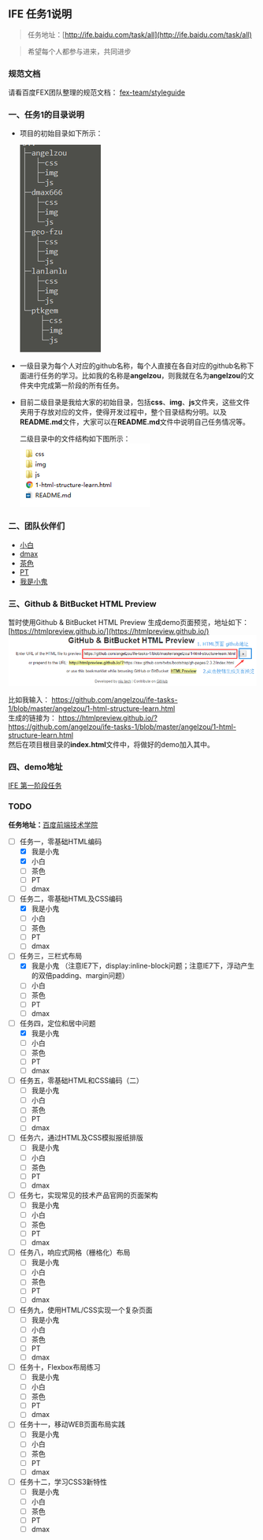 ## IFE 任务1说明


> 任务地址：[http://ife.baidu.com/task/all](http://ife.baidu.com/task/all)

> 希望每个人都参与进来，共同进步

### 规范文档
请看百度FEX团队整理的规范文档：
[fex-team/styleguide](https://github.com/fex-team/styleguide/blob/master/project.md)

### 一、任务1的目录说明
* 项目的初始目录如下所示：

	![directory structure](img/directory-structure.png)

* 一级目录为每个人对应的github名称，每个人直接在各自对应的github名称下面进行任务的学习。比如我的名称是**angelzou**，则我就在名为**angelzou**的文件夹中完成第一阶段的所有任务。


* 目前二级目录是我给大家的初始目录，包括**css**、**img**、**js**文件夹，这些文件夹用于存放对应的文件，使得开发过程中，整个目录结构分明。以及**README.md**文件，大家可以在**README.md**文件中说明自己任务情况等。       

	二级目录中的文件结构如下图所示：   
	![two-level-directory](img/two-level-directory.png)
	
### 二、团队伙伴们

* [小白](https://github.com/Geo-Fzu)
* [dmax](https://github.com/dmax666)
* [茶色](https://github.com/lanlanlu)
* [PT](https://github.com/PTKGEM)
* [我是小鬼](https://github.com/angelzou)

### 三、Github & BitBucket HTML Preview
暂时使用Github & BitBucket HTML Preview 生成demo页面预览，地址如下：   
[https://htmlpreview.github.io/](https://htmlpreview.github.io/)     
![html preview](img/html-preview.png)    

比如我输入： https://github.com/angelzou/ife-tasks-1/blob/master/angelzou/1-html-structure-learn.html  
生成的链接为： https://htmlpreview.github.io/?https://github.com/angelzou/ife-tasks-1/blob/master/angelzou/1-html-structure-learn.html    
然后在项目根目录的**index.html**文件中，将做好的demo加入其中。

### 四、demo地址
[IFE 第一阶段任务](https://htmlpreview.github.io/?https://github.com/angelzou/ife-tasks-1/blob/master/index.html)


### TODO
**任务地址：**[百度前端技术学院](http://ife.baidu.com/task/all)   

- [ ] 任务一，零基础HTML编码 
	- [x] 我是小鬼
	- [x] 小白
	- [ ] 茶色
	- [ ] PT
	- [ ] dmax

- [ ] 任务二，零基础HTML及CSS编码 
	- [x] 我是小鬼
	- [ ] 小白
	- [ ] 茶色
	- [ ] PT
	- [ ] dmax

- [ ] 任务三，三栏式布局
	- [x] 我是小鬼 （注意IE7下，display:inline-block问题；注意IE7下，浮动产生的双倍padding、margin问题）
	- [ ] 小白
	- [ ] 茶色
	- [ ] PT
	- [ ] dmax

- [ ] 任务四，定位和居中问题
	- [x] 我是小鬼
	- [ ] 小白
	- [ ] 茶色
	- [ ] PT
	- [ ] dmax

- [ ] 任务五，零基础HTML和CSS编码（二）
	- [ ] 我是小鬼
	- [ ] 小白
	- [ ] 茶色
	- [ ] PT
	- [ ] dmax

- [ ] 任务六，通过HTML及CSS模拟报纸排版
	- [ ] 我是小鬼
	- [ ] 小白
	- [ ] 茶色
	- [ ] PT
	- [ ] dmax

- [ ] 任务七，实现常见的技术产品官网的页面架构
	- [ ] 我是小鬼
	- [ ] 小白
	- [ ] 茶色
	- [ ] PT
	- [ ] dmax

- [ ] 任务八，响应式网格（栅格化）布局
	- [ ] 我是小鬼
	- [ ] 小白
	- [ ] 茶色
	- [ ] PT
	- [ ] dmax

- [ ] 任务九，使用HTML/CSS实现一个复杂页面
	- [ ] 我是小鬼
	- [ ] 小白
	- [ ] 茶色
	- [ ] PT
	- [ ] dmax

- [ ] 任务十，Flexbox布局练习
	- [ ] 我是小鬼
	- [ ] 小白
	- [ ] 茶色
	- [ ] PT
	- [ ] dmax

- [ ] 任务十一，移动WEB页面布局实践
	- [ ] 我是小鬼
	- [ ] 小白
	- [ ] 茶色
	- [ ] PT
	- [ ] dmax

- [ ] 任务十二，学习CSS3新特性
	- [ ] 我是小鬼
	- [ ] 小白
	- [ ] 茶色
	- [ ] PT
	- [ ] dmax